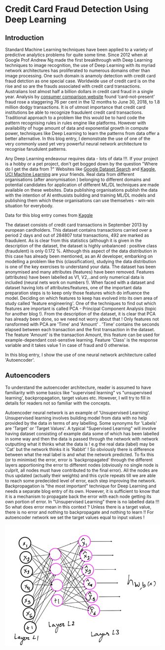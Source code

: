 # Credit Card Fraud Detection Using Deep Learning

## Introduction

Standard Machine Learning techniques have been applied to a variety of predictive analytics problems for quite some time. Since 2012 when at Google Prof Andrew Ng made the first breakthrough with Deep Learning techniques to image recognition, the use of Deep Learning with its myriad network architectures has proliferated to numerous domains other than image processing. One such domain is anamoly detection with credit card fraud detction as one special  case.
Worldwide use of credit card is on the rise and so are the frauds associated with credit card transactions. Australians lost almost half a billion dollars in credit card fraud in a single year. Analysis by [consumer comparison website](finder.com.au) found ‘card-not-present’ fraud rose a staggering 76 per cent in the 12 months to June 30, 2018, to 1.8 million dodgy transactions. It is of utmost importance that credit card institutions be able to recognize fraudulent credit card transactions. Traditional approach to a problem like this would be to hard code the pattern recognising rules in rules engine like platforms. However with availability of huge amount of data and exponential growth in compute power, techniques like Deep Learning to learn the patterns from data offer a better alternative. 
In this blog entry, I demonstrate the use of one of the very commonly used yet very powerful neural network architecture to recognise farudulent patterns. 

Any Deep Learning endeavour requires data - lots of data !!!. If your project is a hobby or a pet project, don't get bogged down by the question "Where do I get the data from ?" Websites like [Google Dataset Search](https://toolbox.google.com/datasetsearch) and [Kaggle](kaggle.com), [UCI Machine Learning](https://archive.ics.uci.edu/ml/index.php) are your friends. Real data from different organisations (after anonymisation ) belonging to different domains and potential candidates for application of different ML/DL techniques are made available on these websites. Data publishing organisations publish the data with the intention of AI enthusists building and training ML/DL models  and publishing them which these organisations can use themselves - win-win situation for everybody. 

Data for this blog entry comes from [Kaggle](https://www.kaggle.com/mlg-ulb/creditcardfraud/home)

The dataset consists of credit card transactions in September 2013 by european cardholders. This dataset contains transactions carried over a period 2 days and out of 284807 total transactions, 492 are marked as fraudulent. As is clear from this statistics (although it is given in the description of the dataset, the dataset is highly unbalanced : positive class (fraudulent) is only 0.172 %. Although this aspect of the data distribution in this case has already been mentioned, as an AI developer, embarking on modelling a problem like this (classification), studying the data distribution is one of the key exercises to understand your data. The dataset has been anonymised and many attributes (features) have been removed. Features (attributes) have been labelled as V1, V2,..and only numerical data is included (neural nets work on numbers !). When faced with a dataset and dataset having lots of attributes/features, one of the important data preparation steps is to keep only those features which do influence the model. Deciding on which features to keep has evolved into its own area of study called 'feature engineering'. One of the techniques to find out which features are important is called PCA - Principal Component Analysis (topic for another blog !). From the description of the dataset, it is clear that PCA has already been done, so we need not worry about that ! Only features not ransformed with PCA are 'Time' and 'Amount' . 'Time' contains the seconds elapsed between each transaction and the first transaction in the dataset. The feature 'Amount' is the transaction Amount, this feature can be used for example-dependant cost-senstive learning. Feature 'Class' is the response variable and it takes value 1 in case of fraud and 0 otherwise.

In this blog entry, I show the use of one neural network architecture called 'Autoencoder'. 

## Autoencoders

To understand the autoencoder architecture, reader is assumed to have familiarity with some basics like "supervised learning" vs "unsupervised learning', backpropagation, target values etc. However, I will try to fill in details for readers not so familiar with the concepts.

Autoencoder  neural network is an example of 'Unsupervised Learning'. Unsupervised learning involves building model from data with no help provided by the data in terms of any labelling. Some synonyms for 'Labels' are 'Target' or 'Target Values'. A typical "Supervised Learning" will involve having dataset consisting of example data some of which has been labelled in some way and then the data is passed through the network with network outputting what it thinks what the data is ! e.g the real data (label) may be 'Cat' but the network thinks it is 'Rabbit' ! So obviously there is difference between what the real label is and what the network predicted. To fix this (or to minimise) the error, error is 'backpropagated' through the different layers apportioning the error to different nodes (obviously no single node is culprit, all nodes must have contributed to the final error). All the nodes are thus updated (actually their weights) and this cycle repeats till we are able to reach some predecided level of error, each step improving the network. Backpropagation is "the most important" technique for Deep Learning and needs a separate blog entry of its own. However, it is sufficient to know that it is a mechanism to propagate back the error with each node getting its own portion of error. In "Unsupervised Learning" there is no labelled data !!! So what does error mean in this context ? Unless there is a target value, there is no error and nothing to backpropagate and nothing to learn !! For autoencoder network we set the target values equal to input values ! 

![](Autoencoder.png)






